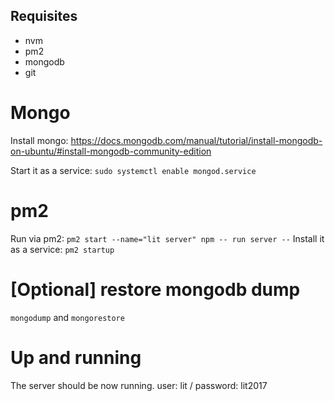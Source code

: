 ## Requisites

- nvm
- pm2
- mongodb
- git

# Mongo

Install mongo: https://docs.mongodb.com/manual/tutorial/install-mongodb-on-ubuntu/#install-mongodb-community-edition

Start it as a service: `sudo systemctl enable mongod.service`

# pm2

Run via pm2: `pm2 start --name="lit server" npm -- run server --`
Install it as a service: `pm2 startup`

# [Optional] restore mongodb dump

`mongodump` and `mongorestore`

# Up and running

The server should be now running. user: lit / password: lit2017

